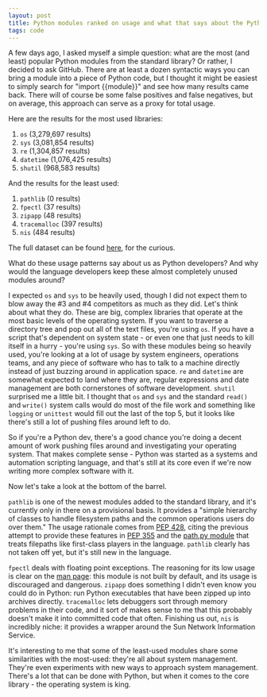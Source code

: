 ```yaml
---
layout: post
title: Python modules ranked on usage and what that says about the Python ecosystem
tags: code
---
```


A few days ago, I asked myself a simple question: what are the most (and least) popular Python modules from the standard library? Or rather, I decided to ask GitHub. There are at least a dozen syntactic ways you can bring a module into a piece of Python code, but I thought it might be easiest to simply search for "import {{module}}" and see how many results came back. There will of course be some false positives and false negatives, but on average, this approach can serve as a proxy for total usage.

Here are the results for the most used libraries:

1. `os` (3,279,697 results)
2. `sys` (3,081,854 results)
3. `re` (1,304,857 results)
4. `datetime` (1,076,425 results)
5. `shutil` (968,583 results)

And the results for the least used:

1. `pathlib` (0 results)
2. `fpectl` (37 results)
3. `zipapp` (48 results)
4. `tracemalloc` (397 results)
5. `nis` (484 results)

The full dataset can be found [here](/files/python_modules.csv), for the curious.

What do these usage patterns say about us as Python developers? And why would the language developers keep these almost completely unused modules around?

I expected `os` and `sys` to be heavily used, though I did not expect them to blow away the #3 and #4 competitors as much as they did. Let's think about what they do. These are big, complex libraries that operate at the most basic levels of the operating system. If you want to traverse a directory tree and pop out all of the text files, you're using `os`. If you have a script that's dependent on system state - or even one that just needs to kill itself in a hurry - you're using `sys`. So with these modules being so heavily used, you're looking at a lot of usage by system engineers, operations teams, and any piece of software who has to talk to a machine directly instead of just buzzing around in application space. `re` and `datetime` are somewhat expected to land where they are, regular expressions and date management are both cornerstones of software development. `shutil` surprised me a little bit. I thought that `os` and `sys` and the standard `read()` and `write()` system calls would do most of the file work and something like `logging` or `unittest` would fill out the last of the top 5, but it looks like there's still a lot of pushing files around left to do.

So if you're a Python dev, there's a good chance you're doing a decent amount of work pushing files around and investigating your operating system. That makes complete sense - Python was started as a systems and automation scripting language, and that's still at its core even if we're now writing more complex software with it.

Now let's take a look at the bottom of the barrel.

`pathlib` is one of the newest modules added to the standard library, and it's currently only in there on a provisional basis. It provides a "simple hierarchy of classes to handle filesystem paths and the common operations users do over them." The usage rationale comes from [PEP 428](https://www.python.org/dev/peps/pep-0428/), citing the previous attempt to provide these features in [PEP 355](https://www.python.org/dev/peps/pep-0355/) and the [path.py module](https://github.com/jaraco/path.py) that treats filepaths like first-class players in the language. `pathlib` clearly has not taken off yet, but it's still new in the language.

`fpectl` deals with floating point exceptions. The reasoning for its low usage is clear on the [man page](https://docs.python.org/3/library/fpectl.html): this module is not built by default, and its usage is discouraged and dangerous. `zipapp` does something I didn't even know you could do in Python: run Python executables that have been zipped up into archives directly. `tracemalloc` lets debuggers sort through memory problems in their code, and it sort of makes sense to me that this probably doesn't make it into committed code that often. Finishing us out, `nis` is incredibly niche: it provides a wrapper around the Sun Network Information Service.

It's interesting to me that some of the least-used modules share some similarities with the most-used: they're all about system management. They're even experiments with new ways to approach system management. There's a lot that can be done with Python, but when it comes to the core library - the operating system is king.